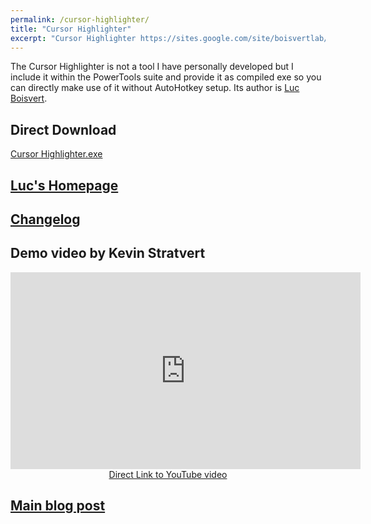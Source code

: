 ```yaml
---
permalink: /cursor-highlighter/
title: "Cursor Highlighter"
excerpt: "Cursor Highlighter https://sites.google.com/site/boisvertlab/computer-stuff/online-teaching/cursor-highlighter-changelog."
---
```

The Cursor Highlighter is not a tool I have personally developed but I include it within the PowerTools suite and provide it as compiled exe so you can directly make use of it without AutoHotkey setup.
Its author is [Luc Boisvert](https://sites.google.com/site/boisvertlab/computer-stuff/online-teaching/cursor-highlighter-changelog).

## Direct Download

[Cursor Highlighter.exe](https://github.com/tdalon/ahk/raw/master/PowerTools/Cursor%20Highlighter.exe)

## [Luc's Homepage](https://sites.google.com/site/boisvertlab/computer-stuff/online-teaching)

## [Changelog](https://sites.google.com/site/boisvertlab/computer-stuff/online-teaching/cursor-highlighter-changelog)

## Demo video by Kevin Stratvert

<div align="center"><iframe width="560" height="315" src="https://www.youtube.com/embed/kwSqtNvT7to" frameborder="0" allow="accelerometer; autoplay; encrypted-media; gyroscope; picture-in-picture" allowfullscreen></iframe><br><a href="https://www.youtube.com/watch?v=kwSqtNvT7to&feature=youtu.be&t=479">Direct Link to YouTube video</a></div>

## [Main blog post](https://tdalon.blogspot.com/cursor-highlighter)

